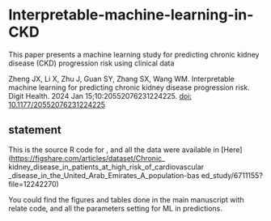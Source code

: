 # Interpretable-machine-learning-in-CKD
 This paper presents a machine learning study for predicting chronic kidney disease (CKD) progression risk using clinical data
 
 Zheng JX, Li X, Zhu J, Guan SY, Zhang SX, Wang WM. Interpretable machine learning for predicting chronic kidney disease progression risk. Digit Health. 2024 Jan 15;10:20552076231224225. [doi: 10.1177/20552076231224225](https://pubmed.ncbi.nlm.nih.gov/38235416/)
        

 ## statement
 This is the source R code for <Interpretable Machine learning for Predicting Chronic Kidney Disease Progression Risk>, and all the data were available in [Here](https://figshare.com/articles/dataset/Chronic_ kidney_disease_in_patients_at_high_risk_of_cardiovascular _disease_in_the_United_Arab_Emirates_A_population-bas ed_study/6711155?file=12242270)

 You could find the figures and tables done in the main manuscript with relate code, and 
 all the parameters setting for ML in predictions.
 
 
 

